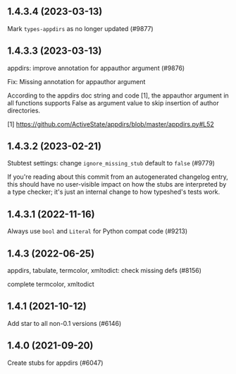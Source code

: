 ## 1.4.3.4 (2023-03-13)

Mark `types-appdirs` as no longer updated (#9877)

## 1.4.3.3 (2023-03-13)

appdirs: improve annotation for appauthor argument (#9876)

Fix: Missing annotation for appauthor argument

According to the appdirs doc string and code [1], the appauthor argument in all functions supports False as argument value to skip insertion of author directories.

[1] https://github.com/ActiveState/appdirs/blob/master/appdirs.py#L52

## 1.4.3.2 (2023-02-21)

Stubtest settings: change `ignore_missing_stub` default to `false` (#9779)

If you're reading about this commit from an autogenerated changelog entry, this should have no user-visible impact on how the stubs are interpreted by a type checker; it's just an internal change to how typeshed's tests work.

## 1.4.3.1 (2022-11-16)

Always use `bool` and `Literal` for Python compat code (#9213)

## 1.4.3 (2022-06-25)

appdirs, tabulate, termcolor, xmltodict: check missing defs (#8156)

complete termcolor, xmltodict

## 1.4.1 (2021-10-12)

Add star to all non-0.1 versions (#6146)

## 1.4.0 (2021-09-20)

Create stubs for appdirs (#6047)

